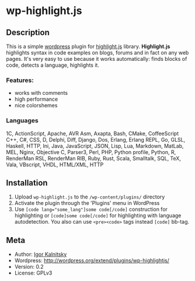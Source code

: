 wp-highlight.js
===============

## Description ##

This is a simple [wordpress](http://wordpress.org) plugin for
[highlight.js](http://softwaremaniacs.org/soft/highlight/en/) library.
**Highlight.js** highlights syntax in code examples on blogs, forums
and in fact on any web pages. It's very easy to use because it works
automatically: finds blocks of code, detects a language, highlights it.

### Features: ###

* works with comments
* high performance
* nice colorshemes

### Languages ###

1C, ActionScript, Apache, AVR Asm, Axapta, Bash, CMake, CoffeeScript C++, C#,
CSS, D, Delphi, Diff, Django, Dos, Erlang, Erlang REPL, Go, GLSL, Haskell,
HTTP, Ini, Java, JavaScript, JSON, Lisp, Lua, Markdown, MatLab, MEL, Nginx,
Objective C, Parser3, Perl, PHP, Python profile, Python, R, RenderMan RSL,
RenderMan RIB, Ruby, Rust, Scala, Smalltalk, SQL, TeX, Vala, VBscript, VHDL,
HTML/XML, HTTP


## Installation ##

1. Upload `wp-highlight.js` to the `/wp-content/plugins/` directory
2. Activate the plugin through the 'Plugins' menu in WordPress
3. Use `[code lang="some_lang"]some code[/code]` construction for highlighting
   or `[code]some code[/code]` for highlighting with language autodetection.
   You also can use `<pre><code>` tags instead `[code]` bb-tag.


## Meta ##

* Author: [Igor Kalnitsky](http://www.kalnitsky.org/about/en/)
* Wordpress: <http://wordpress.org/extend/plugins/wp-highlightjs/>
* Version: 0.2
* License: GPLv3
